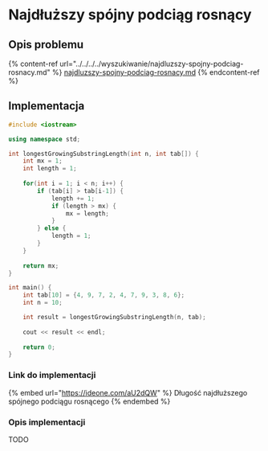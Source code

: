 # Najdłuższy spójny podciąg rosnący

## Opis problemu

{% content-ref url="../../../../wyszukiwanie/najdluzszy-spojny-podciag-rosnacy.md" %}
[najdluzszy-spojny-podciag-rosnacy.md](../../../../wyszukiwanie/najdluzszy-spojny-podciag-rosnacy.md)
{% endcontent-ref %}

## Implementacja

```cpp
#include <iostream>

using namespace std;

int longestGrowingSubstringLength(int n, int tab[]) {
    int mx = 1;
    int length = 1;
    
    for(int i = 1; i < n; i++) {
        if (tab[i] > tab[i-1]) {
            length += 1;
            if (length > mx) {
                mx = length;
            }
        } else {
            length = 1;
        }
    }
    
    return mx;
}

int main() {
    int tab[10] = {4, 9, 7, 2, 4, 7, 9, 3, 8, 6};
    int n = 10;

    int result = longestGrowingSubstringLength(n, tab);
    
    cout << result << endl;
    
    return 0;
}
```

### Link do implementacji

{% embed url="https://ideone.com/aU2dQW" %}
Długość najdłuższego spójnego podciągu rosnącego
{% endembed %}

### Opis implementacji

TODO

